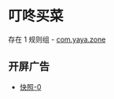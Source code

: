 # 叮咚买菜

存在 1 规则组 - [com.yaya.zone](/src/apps/com.yaya.zone.ts)

## 开屏广告

- [快照-0](https://i.gkd.li/import/import/13215214)
